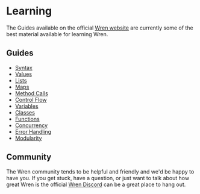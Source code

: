 # Learning

The Guides available on the official [Wren website][wren-site] are currently
some of the best material available for learning Wren.

## Guides

- [Syntax](https://wren.io/syntax.html)
- [Values](https://wren.io/values.html)
- [Lists](https://wren.io/lists.html)
- [Maps](https://wren.io/maps.html)
- [Method Calls](https://wren.io/method-calls.html)
- [Control Flow](https://wren.io/control-flow.html)
- [Variables](https://wren.io/variables.html)
- [Classes](https://wren.io/classes.html)
- [Functions](https://wren.io/functions.html)
- [Concurrency](https://wren.io/concurrency.html)
- [Error Handling](https://wren.io/error-handling.html)
- [Modularity](https://wren.io/modularity.html)

## Community

The Wren community tends to be helpful and friendly and we'd be happy to
have you. If you get stuck, have a question, or just want to talk about how
great Wren is the official [Wren Discord][wren-discord] can be a great place
to hang out.

[wren-site]: https://wren.io/
[wren-discord]: https://discord.gg/VTzuWmBavH
